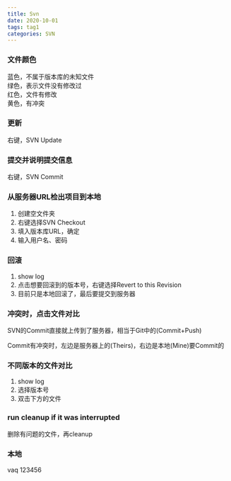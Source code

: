 ```yaml
---
title: Svn
date: 2020-10-01
tags: tag1
categories: SVN
---
```


### 文件颜色  
蓝色，不属于版本库的未知文件  
绿色，表示文件没有修改过  
红色，文件有修改  
黄色，有冲突

### 更新
右键，SVN Update

### 提交并说明提交信息  
右键，SVN Commit  

### 从服务器URL检出项目到本地  
1. 创建空文件夹  
2. 右键选择SVN Checkout  
3. 填入版本库URL，确定  
4. 输入用户名、密码 

### 回滚  
1. show log  
2. 点击想要回滚到的版本号，右键选择Revert to this Revision  
3. 目前只是本地回滚了，最后要提交到服务器

### 冲突时，点击文件对比  
SVN的Commit直接就上传到了服务器，相当于Git中的(Commit+Push)

Commit有冲突时，左边是服务器上的(Theirs)，右边是本地(Mine)要Commit的

### 不同版本的文件对比  
1. show log    
2. 选择版本号  
3. 双击下方的文件  

### run cleanup if it was interrupted  
删除有问题的文件，再cleanup


### 本地
vaq
123456